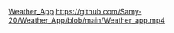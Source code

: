 [Weather_App](https://weatherapp-60a6b.web.app/)
https://github.com/Samy-20/Weather_App/blob/main/Weather_app.mp4

